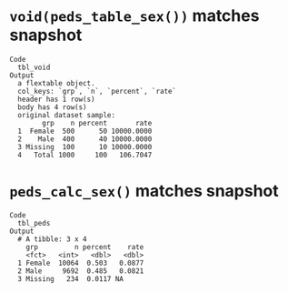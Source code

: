 # `void(peds_table_sex())` matches snapshot

    Code
      tbl_void
    Output
      a flextable object.
      col_keys: `grp`, `n`, `percent`, `rate` 
      header has 1 row(s) 
      body has 4 row(s) 
      original dataset sample: 
            grp    n percent       rate
      1  Female  500      50 10000.0000
      2    Male  400      40 10000.0000
      3 Missing  100      10 10000.0000
      4   Total 1000     100   106.7047

# `peds_calc_sex()` matches snapshot

    Code
      tbl_peds
    Output
      # A tibble: 3 x 4
        grp         n percent    rate
        <fct>   <int>   <dbl>   <dbl>
      1 Female  10064  0.503   0.0877
      2 Male     9692  0.485   0.0821
      3 Missing   234  0.0117 NA     

